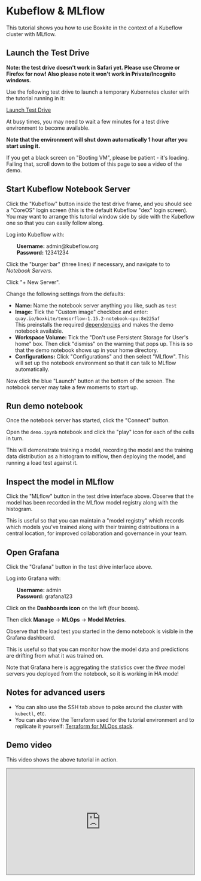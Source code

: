 # Kubeflow & MLflow

This tutorial shows you how to use Boxkite in the context of a Kubeflow cluster with MLflow.

## Launch the Test Drive

**Note: the test drive doesn't work in Safari yet. Please use Chrome or Firefox for now! Also please note it won't work in Private/Incognito windows.**

Use the following test drive to launch a temporary Kubernetes cluster with the tutorial running in it:

<script>
function toggle(el) {
  var x = document.getElementById(el);
  if (x.style.display === "none") {
    x.style.display = "block";
  } else {
    x.style.display = "none";
  }
}
</script>

<a id="button" class="md-button md-button--primary" href="javascript:void(0);" onclick="document.getElementById('testdrive').src=document.getElementById('testdrive').getAttribute('data-src'); toggle('testdrive'); toggle('button')">Launch Test Drive</a>

<iframe width="1024" height="300" id="testdrive" data-src="https://testfaster.ci/launch?embedded=true&repo=https://github.com/boxkite-ml/boxkite&file=examples/kubeflow-mlflow/.testfaster.yml" style="display:none"></iframe>

At busy times, you may need to wait a few minutes for a test drive environment to become available.

**Note that the environment will shut down automatically 1 hour after you start using it.**

If you get a black screen on "Booting VM", please be patient - it's loading. Failing that, scroll down to the bottom of this page to see a video of the demo.

## Start Kubeflow Notebook Server

Click the "Kubeflow" button inside the test drive frame, and you should see a "CoreOS" login screen (this is the default Kubeflow "dex" login screen). You may want to arrange this tutorial window side by side with the Kubeflow one so that you can easily follow along.

Log into Kubeflow with:

<div style="margin-left:2em;">
<strong>Username:</strong> admin@kubeflow.org <br />
<strong>Password:</strong> 12341234
</div>

Click the "burger bar" (three lines) if necessary, and navigate to to _Notebook Servers_.

Click "+ New Server".

Change the following settings from the defaults:

* **Name:** Name the notebook server anything you like, such as `test`
* **Image:** Tick the "Custom image" checkbox and enter:
  <br/>`quay.io/boxkite/tensorflow-1.15.2-notebook-cpu:8e225af`
  <br/>This preinstalls the required [dependencies](https://github.com/boxkite-ml/boxkite/blob/main/examples/kubeflow-mlflow/custom-jupyter/requirements.txt) and makes the demo notebook available.
* **Workspace Volume:** Tick the "Don't use Persistent Storage for User's home" box. Then click "dismiss" on the warning that pops up. This is so that the demo notebook shows up in your home directory.
* **Configurations:** Click "Configurations" and then select "MLflow". This will set up the notebook environment so that it can talk to MLflow automatically.

Now click the blue "Launch" button at the bottom of the screen.
The notebook server may take a few moments to start up.

## Run demo notebook

Once the notebook server has started, click the "Connect" button.

Open the `demo.ipynb` notebook and click the "play" icon for each of the cells in turn.

This will demonstrate training a model, recording the model and the training data distribution as a histogram to mlflow, then deploying the model, and running a load test against it.

## Inspect the model in MLflow

Click the "MLflow" button in the test drive interface above.
Observe that the model has been recorded in the MLflow model registry along with the histogram.

This is useful so that you can maintain a "model registry" which records which models you've trained along with their training distributions in a central location, for improved collaboration and governance in your team.

## Open Grafana

Click the "Grafana" button in the test drive interface above.

Log into Grafana with:

<div style="margin-left:2em;">
<strong>Username:</strong> admin <br />
<strong>Password:</strong> grafana123
</div>

Click on the **Dashboards icon** on the left (four boxes).

Then click **Manage** -> **MLOps** -> **Model Metrics**.

Observe that the load test you started in the demo notebook is visible in the Grafana dashboard.

This is useful so that you can monitor how the model data and predictions are drifting from what it was trained on.

Note that Grafana here is aggregating the statistics over the _three_ model servers you deployed from the notebook, so it is working in HA mode!


## Notes for advanced users

* You can also use the SSH tab above to poke around the cluster with `kubectl`, etc.
* You can also view the Terraform used for the tutorial environment and to replicate it yourself: <a href="https://github.com/boxkite-ml/boxkite/tree/master/examples/kubeflow-mlflow" target="_blank">Terraform for MLOps stack</a>.


## Demo video

This video shows the above tutorial in action.

<style>
.video-wrapper {
  position: relative;
  display: block;
  height: 0;
  padding: 0;
  overflow: hidden;
  padding-bottom: 56.25%;
  border: 1px solid gray;
}
.video-wrapper > iframe {
  position: absolute;
  top: 0;
  bottom: 0;
  left: 0;
  width: 100%;
  height: 100%;
  border: 0;
}
</style>

<div class="video-wrapper">
  <iframe width="1280" height="720" src="https://www.youtube.com/embed/zz-0Yn6_eMQ" title="YouTube video player" frameborder="0" allow="accelerometer; autoplay; clipboard-write; encrypted-media; gyroscope; picture-in-picture" allowfullscreen></iframe>
</div>
